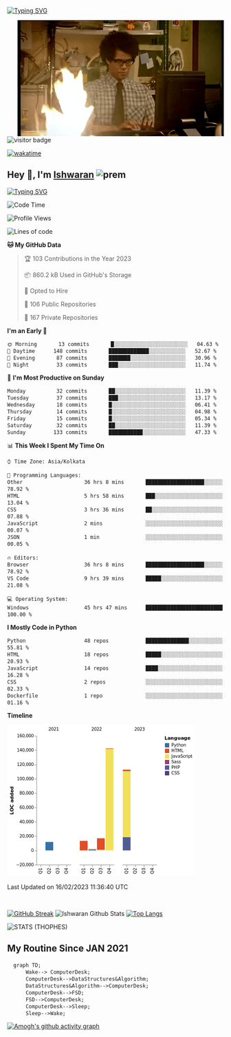[![Typing SVG](https://readme-typing-svg.herokuapp.com?font=Fira+Code&duration=1000&pause=2000&color=9400D3&multiline=true&width=1500&height=20&lines=%3D%3D%3D%3D%3D%3D%3D%3D%3D%3D%3D%3D%3D%3D%3D%3D%3D%3D%3D%3D%3D%3D%3D%3D%3D%3D%3D%3D%3D%3D%3D%3D%3D%3D%3D%3D%3D%3D%3D%3D%3D%3D%3D%3D%3D%3D%3D%3D%3D%3D%3D%3D%3D%3D%3D%3D%3D%3D%3D%3D%3D%3D%3D%3D%3D%3D%3D%3D%3D%3D%3D%3D%3D%3D%3D%3D%3D%3D%3D%3D%3D%3D%3D%3D%3D%3D%3D%3D%3D%3D%3D%3D%3D%3D%3D%3D%3D%3D%3D%3D%3D%3D%3D%3D%3D%3D%3D%3D%3D%3D%3D%3D%3D%3D%3D%3D%3D%3D%3D%3D%3D%3D%3D%3D%3D%3D%3D%3D%3D%3D%3D%3D)](https://git.io/typing-svg)


<img align="right" src="/assets/gif/Firepc.gif" />

![visitor badge](https://visitor-badge.glitch.me/badge?page_id=IshwaranRudhara-badge&left_color=red&right_color=green&left_text=Hello%20Visitors)

[![wakatime](https://wakatime.com/badge/user/fc738f08-9e9d-4e8b-a6ea-7f547f91629d.svg)](https://wakatime.com/@fc738f08-9e9d-4e8b-a6ea-7f547f91629d)

<h2>Hey 👋, I'm <a href="https://github.com/IshwaranRudhara">Ishwaran</a> <img width="30" alt="prem" src="https://user-images.githubusercontent.com/47528708/184485159-eb187755-3860-4024-84e0-36e3194f9dac.gif"></h2>

[![Typing SVG](https://readme-typing-svg.herokuapp.com?font=Fira+Code&duration=1000&pause=2000&color=9400D3&multiline=true&width=1500&height=20&lines=%3D%3D%3D%3D%3D%3D%3D%3D%3D%3D%3D%3D%3D%3D%3D%3D%3D%3D%3D%3D%3D%3D%3D%3D%3D%3D%3D%3D%3D%3D%3D%3D%3D%3D%3D%3D%3D%3D%3D%3D%3D%3D%3D%3D%3D%3D%3D%3D%3D%3D%3D%3D%3D%3D%3D%3D%3D%3D%3D%3D%3D%3D%3D%3D%3D%3D%3D%3D%3D%3D%3D%3D%3D%3D%3D%3D%3D%3D%3D%3D%3D%3D%3D%3D%3D%3D%3D%3D%3D%3D%3D%3D%3D%3D%3D%3D%3D%3D%3D%3D%3D%3D%3D%3D%3D%3D%3D%3D%3D%3D%3D%3D%3D%3D%3D%3D%3D%3D%3D%3D%3D%3D%3D%3D%3D%3D%3D%3D%3D%3D%3D%3D)](https://git.io/typing-svg)




<!--START_SECTION:waka-->
![Code Time](http://img.shields.io/badge/Code%20Time-444%20hrs%202%20mins-blue)

![Profile Views](http://img.shields.io/badge/Profile%20Views-8-blue)

![Lines of code](https://img.shields.io/badge/From%20Hello%20World%20I%27ve%20Written-299%20Thousand%20lines%20of%20code-blue)

**🐱 My GitHub Data** 

> 🏆 103 Contributions in the Year 2023
 > 
> 📦 860.2 kB Used in GitHub's Storage 
 > 
> 💼 Opted to Hire
 > 
> 📜 106 Public Repositories 
 > 
> 🔑 167 Private Repositories  
 > 
**I'm an Early 🐤** 

```text
🌞 Morning       13 commits       █░░░░░░░░░░░░░░░░░░░░░░░░   04.63 % 
🌆 Daytime      148 commits       █████████████░░░░░░░░░░░░   52.67 % 
🌃 Evening       87 commits       ███████░░░░░░░░░░░░░░░░░░   30.96 % 
🌙 Night         33 commits       ███░░░░░░░░░░░░░░░░░░░░░░   11.74 % 

```
📅 **I'm Most Productive on Sunday** 

```text
Monday          32 commits       ██░░░░░░░░░░░░░░░░░░░░░░░   11.39 % 
Tuesday         37 commits       ███░░░░░░░░░░░░░░░░░░░░░░   13.17 % 
Wednesday       18 commits       █░░░░░░░░░░░░░░░░░░░░░░░░   06.41 % 
Thursday        14 commits       █░░░░░░░░░░░░░░░░░░░░░░░░   04.98 % 
Friday          15 commits       █░░░░░░░░░░░░░░░░░░░░░░░░   05.34 % 
Saturday        32 commits       ██░░░░░░░░░░░░░░░░░░░░░░░   11.39 % 
Sunday         133 commits       ███████████░░░░░░░░░░░░░░   47.33 % 

```


📊 **This Week I Spent My Time On** 

```text
⌚︎ Time Zone: Asia/Kolkata

💬 Programming Languages: 
Other                    36 hrs 8 mins       ███████████████████░░░░░░   78.92 % 
HTML                     5 hrs 58 mins       ███░░░░░░░░░░░░░░░░░░░░░░   13.04 % 
CSS                      3 hrs 36 mins       ██░░░░░░░░░░░░░░░░░░░░░░░   07.88 % 
JavaScript               2 mins              ░░░░░░░░░░░░░░░░░░░░░░░░░   00.07 % 
JSON                     1 min               ░░░░░░░░░░░░░░░░░░░░░░░░░   00.05 % 

🔥 Editors: 
Browser                  36 hrs 8 mins       ███████████████████░░░░░░   78.92 % 
VS Code                  9 hrs 39 mins       █████░░░░░░░░░░░░░░░░░░░░   21.08 % 

💻 Operating System: 
Windows                  45 hrs 47 mins      █████████████████████████   100.00 % 

```

**I Mostly Code in Python** 

```text
Python                   48 repos            ██████████████░░░░░░░░░░░   55.81 % 
HTML                     18 repos            █████░░░░░░░░░░░░░░░░░░░░   20.93 % 
JavaScript               14 repos            ████░░░░░░░░░░░░░░░░░░░░░   16.28 % 
CSS                      2 repos             ░░░░░░░░░░░░░░░░░░░░░░░░░   02.33 % 
Dockerfile               1 repo              ░░░░░░░░░░░░░░░░░░░░░░░░░   01.16 % 

```


**Timeline**

![Chart not found](https://raw.githubusercontent.com/IshwaranRudhara/IshwaranRudhara/main/charts/bar_graph.png) 


 Last Updated on 16/02/2023 11:36:40 UTC
<!--END_SECTION:waka-->

```javascript



```


[![GitHub Streak](https://streak-stats.demolab.com?user=IshwaranRudhara&theme=dark&border_radius=4.7&date_format=M%20j%5B%2C%20Y%5D&background=000000&border=000000)](https://git.io/streak-stats)
![Ishwaran Github Stats](https://github-readme-stats.vercel.app/api?username=IshwaranRudhara&&show_icons=true&theme=radical)
[![Top Langs](https://github-readme-stats.vercel.app/api/top-langs/?username=IshwaranRudhara&layout=compact)](https://github.com/anuraghazra/github-readme-stats)

![STATS (THOPHES)](https://github-profile-trophy.vercel.app/?username=IshwaranRudhara&theme=gruvbox&margin-w=10&margin-h=15&column=8)




<H2>My Routine Since JAN 2021</H2>

```mermaid
  graph TD;
      Wake--> ComputerDesk;
      ComputerDesk-->DataStructures&Algorithm;
      DataStructures&Algorithm-->ComputerDesk;
      ComputerDesk-->FSD;
      FSD-->ComputerDesk;
      ComputerDesk-->Sleep;
      Sleep-->Wake;
```
[![Amogh's github activity graph](https://activity-graph.herokuapp.com/graph?username=IshwaranRudhara&bg_color=000000&color=3620f7&line=5a0c99&point=1adbce&area=true&hide_border=true)](https://github.com/ashutosh00710/github-readme-activity-graph)


<!--
**IshwaranRudhara/IshwaranRudhara** is a ✨ _special_ ✨ repository because its `README.md` (this file) appears on your GitHub profile.

Here are some ideas to get you started:

- 🔭 I’m currently working on ...
- 🌱 I’m currently learning ...
- 👯 I’m looking to collaborate on ...
- 🤔 I’m looking for help with ...
- 💬 Ask me about ...
- 📫 How to reach me: ...
- 😄 Pronouns: ...
- ⚡ Fun fact: ...
-->
